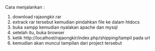 Cara menjalankan :
1. download rajaongkir.rar
2. extrack rar tersebut kemudian pindahkan file ke dalam htdocs
3. buka xampp kemudian nyalakan apache dan mysql
4. setelah itu, buka browser 
5. ketik http://localhost/rajaongkir/index.php/shipping/tampil pada url
6. kemudian akan muncul tampilan dari project tersebut
